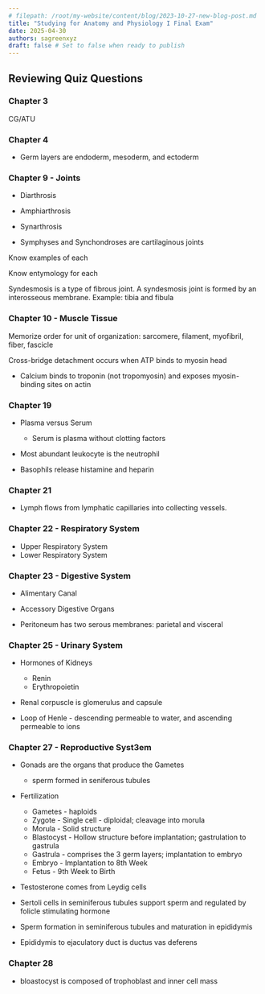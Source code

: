 ```yaml
---
# filepath: /root/my-website/content/blog/2023-10-27-new-blog-post.md
title: "Studying for Anatomy and Physiology I Final Exam"
date: 2025-04-30
authors: sagreenxyz
draft: false # Set to false when ready to publish
---
```


## Reviewing Quiz Questions

### Chapter 3
CG/ATU

### Chapter 4
- Germ layers are endoderm, mesoderm, and ectoderm

### Chapter 9 - Joints
- Diarthrosis
- Amphiarthrosis
- Synarthrosis

- Symphyses and Synchondroses are cartilaginous joints

Know examples of each

Know entymology for each


Syndesmosis is a type of fibrous joint. A syndesmosis joint is formed by an interosseous membrane. Example: tibia and fibula 


### Chapter 10 - Muscle Tissue

Memorize order for unit of organization: sarcomere, filament, myofibril, fiber, fascicle

Cross-bridge detachment occurs when ATP binds to myosin head

- Calcium binds to troponin (not tropomyosin) and exposes myosin-binding sites on actin



### Chapter 19
- Plasma versus Serum
    - Serum is plasma without clotting factors

- Most abundant leukocyte is the neutrophil

- Basophils release histamine and heparin

### Chapter 21
- Lymph flows from lymphatic capillaries into collecting vessels.

### Chapter 22 - Respiratory System
- Upper Respiratory System
- Lower Respiratory System


### Chapter 23 - Digestive System
- Alimentary Canal
- Accessory Digestive Organs

- Peritoneum has two serous membranes: parietal and visceral

### Chapter 25 - Urinary System
- Hormones of Kidneys
    - Renin
    - Erythropoietin
- Renal corpuscle is glomerulus and capsule

- Loop of Henle - descending permeable to water, and ascending permeable to ions


### Chapter 27 - Reproductive Syst3em
- Gonads are the organs that produce the Gametes
    - sperm formed in seniferous tubules
- Fertilization
    - Gametes - haploids
    - Zygote - Single cell - diploidal; cleavage into morula
    - Morula - Solid structure
    - Blastocyst - Hollow structure before implantation; gastrulation to gastrula
    - Gastrula - comprises the 3 germ layers; implantation to embryo
    - Embryo - Implantation to 8th Week
    - Fetus - 9th Week to Birth
- Testosterone comes from Leydig cells
- Sertoli cells in seminiferous tubules support sperm and regulated by folicle stimulating hormone

- Sperm formation in seminiferous tubules and maturation in epididymis
- Epididymis to ejaculatory duct is ductus vas deferens

### Chapter 28
- bloastocyst is composed of trophoblast and inner cell mass

